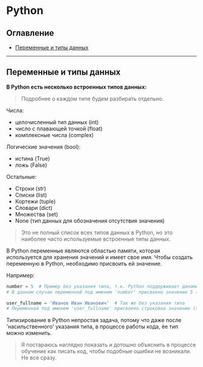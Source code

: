 # Python

## Оглавление

- [Переменные и типы данных](#Переменные-и-типы-данных)

___
## Переменные и типы данных

**В Python есть несколько встроенных типов данных:**
> Подробнее о каждом типе будем разбирать отдельно.

Числа:
- целочисленный тип данных (int)
- число с плавающей точкой (float)
- комплексные числа (complex)

Логические значения (bool):
- истина (True)
- ложь (False)

Остальные:
- Строки (str)
- Списки (list)
- Кортежи (tuple)
- Словари (dict)
- Множества (set)
- None (тип данных для обозначения отсутствия значения)

> Это не полный список всех типов данных в Python, но это наиболее часто используемые встроенные типы данных.

В Python переменные являются областью памяти, которая используется для хранения значений и имеет свое имя. Чтобы создать переменную в Python, необходимо присвоить ей значение. 

Например:
```Python
number = 5  # Пример без указания типа, т.к. Python поддерживает динамическую типизацию
# В данном случае переменной под именем 'number' присвоено значение 5 (int)

user_fullname = 'Иванов Иван Иванович'  # Так же без указания типа
# Переменной под именем 'user_fullname' присвоено строковое значение (str)
```

Типизирование в Python непростая задача, потому что даже после 'насильственного' указания типа, в процессе работы кода, ёе тип можно изменить.

> Я постараюсь наглядно показать и дотошно объяснить в процессе обучение как писать код, чтобы подобные ошибки не возникали. Не все сразу.

